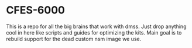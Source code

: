 # CFES-6000
This is a repo for all the big brains that work with dmss. Just drop anything cool in here like scripts and guides for optimizing the kits. Main goal is to rebuild support for the dead custom nsm image we use. 
